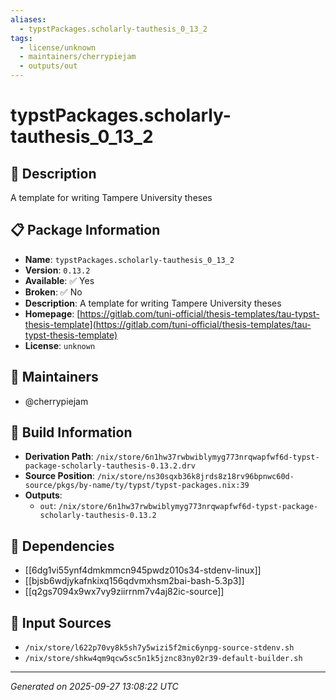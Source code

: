 ```yaml
---
aliases:
  - typstPackages.scholarly-tauthesis_0_13_2
tags:
  - license/unknown
  - maintainers/cherrypiejam
  - outputs/out
---
```


# typstPackages.scholarly-tauthesis_0_13_2

## 📝 Description

A template for writing Tampere University theses

## 📋 Package Information

- **Name**: `typstPackages.scholarly-tauthesis_0_13_2`
- **Version**: `0.13.2`
- **Available**: ✅ Yes
- **Broken**: ✅ No
- **Description**: A template for writing Tampere University theses
- **Homepage**: [https://gitlab.com/tuni-official/thesis-templates/tau-typst-thesis-template](https://gitlab.com/tuni-official/thesis-templates/tau-typst-thesis-template)
- **License**: `unknown`
## 👥 Maintainers

- @cherrypiejam


## 🔧 Build Information

- **Derivation Path**: `/nix/store/6n1hw37rwbwiblymyg773nrqwapfwf6d-typst-package-scholarly-tauthesis-0.13.2.drv`
- **Source Position**: `/nix/store/ns30sqxb36k8jrds8z18rv96bpnwc60d-source/pkgs/by-name/ty/typst/typst-packages.nix:39`
- **Outputs**:
  - `out`:  `/nix/store/6n1hw37rwbwiblymyg773nrqwapfwf6d-typst-package-scholarly-tauthesis-0.13.2`

## 🔗 Dependencies

- [[6dg1vi55ynf4dmkmmcn945pwdz010s34-stdenv-linux]]
- [[bjsb6wdjykafnkixq156qdvmxhsm2bai-bash-5.3p3]]
- [[q2gs7094x9wx7vy9ziirrnm7v4aj82ic-source]]

## 📁 Input Sources

- `/nix/store/l622p70vy8k5sh7y5wizi5f2mic6ynpg-source-stdenv.sh`
- `/nix/store/shkw4qm9qcw5sc5n1k5jznc83ny02r39-default-builder.sh`

---
*Generated on 2025-09-27 13:08:22 UTC*
